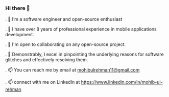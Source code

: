 ### Hi there 👋

. 🔭 I’m a software engineer and open-source enthusiast

. 🌱 I have over 8 years of professional experience in mobile applications development.

. 👯 I'm open to collaborating on any open-source project.

. 🤔 Demonstrably, I excel in pinpointing the underlying reasons for software glitches and effectively resolving them.

. 📫 You can reach me by email at mohibulrehman11@gmail.com

. 📫 connect with me on LinkedIn at https://www.linkedin.com/in/mohib-ul-rehman
